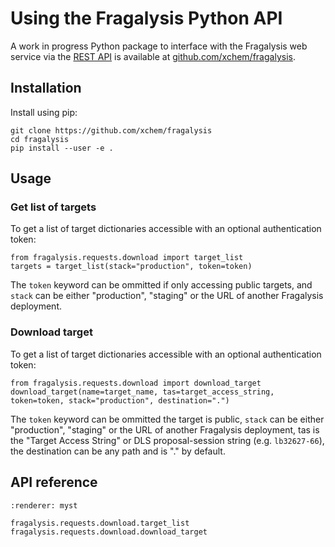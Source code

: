 
# Using the Fragalysis Python API

A work in progress Python package to interface with the Fragalysis web service via the [REST API](api) is available at [github.com/xchem/fragalysis](https://github.com/xchem/fragalysis).

## Installation

Install using pip:

```
git clone https://github.com/xchem/fragalysis
cd fragalysis
pip install --user -e .
```

## Usage

### Get list of targets

To get a list of target dictionaries accessible with an optional authentication token:

```
from fragalysis.requests.download import target_list
targets = target_list(stack="production", token=token)
```

The `token` keyword can be ommitted if only accessing public targets, and `stack` can be either "production", "staging" or the URL of another Fragalysis deployment.

### Download target

To get a list of target dictionaries accessible with an optional authentication token:

```
from fragalysis.requests.download import download_target
download_target(name=target_name, tas=target_access_string, token=token, stack="production", destination=".")
```

The `token` keyword can be ommitted the target is public, `stack` can be either "production", "staging" or the URL of another Fragalysis deployment, tas is the "Target Access String" or DLS proposal-session string (e.g. `lb32627-66`), the destination can be any path and is "." by default.

## API reference

```{autodoc2-summary}
:renderer: myst

fragalysis.requests.download.target_list
fragalysis.requests.download.download_target
```
